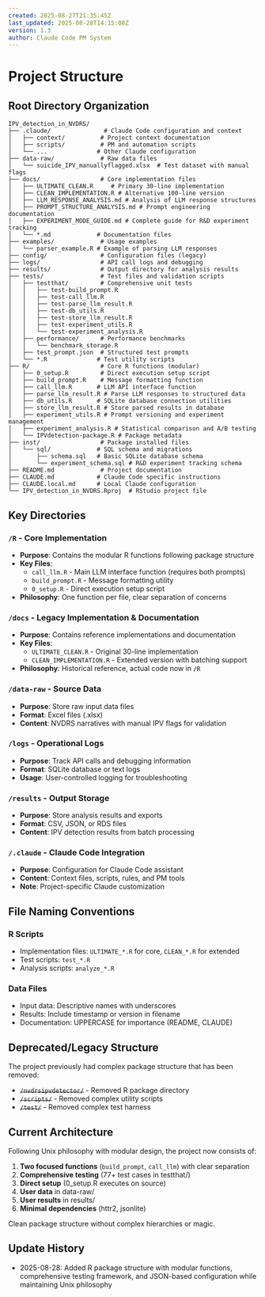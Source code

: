 ```yaml
---
created: 2025-08-27T21:35:45Z
last_updated: 2025-08-28T14:15:08Z
version: 1.3
author: Claude Code PM System
---
```


# Project Structure

## Root Directory Organization

```
IPV_detection_in_NVDRS/
├── .claude/               # Claude Code configuration and context
│   ├── context/          # Project context documentation
│   ├── scripts/          # PM and automation scripts
│   └── ...              # Other Claude configuration
├── data-raw/             # Raw data files
│   └── suicide_IPV_manuallyflagged.xlsx  # Test dataset with manual flags
├── docs/                 # Core implementation files
│   ├── ULTIMATE_CLEAN.R     # Primary 30-line implementation
│   ├── CLEAN_IMPLEMENTATION.R # Alternative 100-line version
│   ├── LLM_RESPONSE_ANALYSIS.md # Analysis of LLM response structures
│   ├── PROMPT_STRUCTURE_ANALYSIS.md # Prompt engineering documentation
│   ├── EXPERIMENT_MODE_GUIDE.md # Complete guide for R&D experiment tracking
│   └── *.md             # Documentation files
├── examples/             # Usage examples
│   └── parser_example.R # Example of parsing LLM responses
├── config/               # Configuration files (legacy)
├── logs/                 # API call logs and debugging
├── results/              # Output directory for analysis results
├── tests/                # Test files and validation scripts
│   ├── testthat/         # Comprehensive unit tests
│   │   ├── test-build_prompt.R
│   │   ├── test-call_llm.R
│   │   ├── test-parse_llm_result.R
│   │   ├── test-db_utils.R
│   │   ├── test-store_llm_result.R
│   │   ├── test-experiment_utils.R
│   │   └── test-experiment_analysis.R
│   ├── performance/      # Performance benchmarks
│   │   └── benchmark_storage.R
│   ├── test_prompt.json  # Structured test prompts
│   └── *.R              # Test utility scripts
├── R/                    # Core R functions (modular)
│   ├── 0_setup.R         # Direct execution setup script
│   ├── build_prompt.R    # Message formatting function
│   ├── call_llm.R       # LLM API interface function
│   ├── parse_llm_result.R # Parse LLM responses to structured data
│   ├── db_utils.R       # SQLite database connection utilities
│   ├── store_llm_result.R # Store parsed results in database
│   ├── experiment_utils.R # Prompt versioning and experiment management
│   ├── experiment_analysis.R # Statistical comparison and A/B testing
│   └── IPVdetection-package.R # Package metadata
├── inst/                 # Package installed files
│   └── sql/             # SQL schema and migrations
│       ├── schema.sql   # Basic SQLite database schema
│       └── experiment_schema.sql # R&D experiment tracking schema
├── README.md             # Project documentation
├── CLAUDE.md            # Claude Code specific instructions
├── CLAUDE.local.md      # Local Claude configuration
└── IPV_detection_in_NVDRS.Rproj  # RStudio project file
```

## Key Directories

### `/R` - Core Implementation
- **Purpose**: Contains the modular R functions following package structure
- **Key Files**: 
  - `call_llm.R` - Main LLM interface function (requires both prompts)
  - `build_prompt.R` - Message formatting utility
  - `0_setup.R` - Direct execution setup script
- **Philosophy**: One function per file, clear separation of concerns

### `/docs` - Legacy Implementation & Documentation  
- **Purpose**: Contains reference implementations and documentation
- **Key Files**: 
  - `ULTIMATE_CLEAN.R` - Original 30-line implementation
  - `CLEAN_IMPLEMENTATION.R` - Extended version with batching support
- **Philosophy**: Historical reference, actual code now in `/R`

### `/data-raw` - Source Data
- **Purpose**: Store raw input data files
- **Format**: Excel files (.xlsx)
- **Content**: NVDRS narratives with manual IPV flags for validation

### `/logs` - Operational Logs
- **Purpose**: Track API calls and debugging information
- **Format**: SQLite database or text logs
- **Usage**: User-controlled logging for troubleshooting

### `/results` - Output Storage
- **Purpose**: Store analysis results and exports
- **Format**: CSV, JSON, or RDS files
- **Content**: IPV detection results from batch processing

### `/.claude` - Claude Code Integration
- **Purpose**: Configuration for Claude Code assistant
- **Content**: Context files, scripts, rules, and PM tools
- **Note**: Project-specific Claude customization

## File Naming Conventions

### R Scripts
- Implementation files: `ULTIMATE_*.R` for core, `CLEAN_*.R` for extended
- Test scripts: `test_*.R`
- Analysis scripts: `analyze_*.R`

### Data Files
- Input data: Descriptive names with underscores
- Results: Include timestamp or version in filename
- Documentation: UPPERCASE for importance (README, CLAUDE)

## Deprecated/Legacy Structure

The project previously had complex package structure that has been removed:
- ~~`/nvdrsipvdetector/`~~ - Removed R package directory
- ~~`/scripts/`~~ - Removed complex utility scripts
- ~~`/test/`~~ - Removed complex test harness

## Current Architecture

Following Unix philosophy with modular design, the project now consists of:
1. **Two focused functions** (`build_prompt`, `call_llm`) with clear separation
2. **Comprehensive testing** (77+ test cases in testthat/)  
3. **Direct setup** (0_setup.R executes on source)
4. **User data** in data-raw/
5. **User results** in results/
6. **Minimal dependencies** (httr2, jsonlite)

Clean package structure without complex hierarchies or magic.

## Update History
- 2025-08-28: Added R package structure with modular functions, comprehensive testing framework, and JSON-based configuration while maintaining Unix philosophy